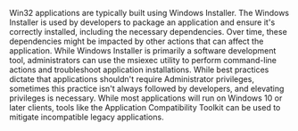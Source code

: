 Win32 applications are typically built using Windows Installer. The Windows Installer is used by developers to package an application and ensure it's correctly installed, including the necessary dependencies. Over time, these dependencies might be impacted by other actions that can affect the application. While Windows Installer is primarily a software development tool, administrators can use the msiexec utility to perform command-line actions and troubleshoot application installations. While best practices dictate that applications shouldn't require Administrator privileges, sometimes this practice isn't always followed by developers, and elevating privileges is necessary. While most applications will run on Windows 10 or later clients, tools like the Application Compatibility Toolkit can be used to mitigate incompatible legacy applications.
